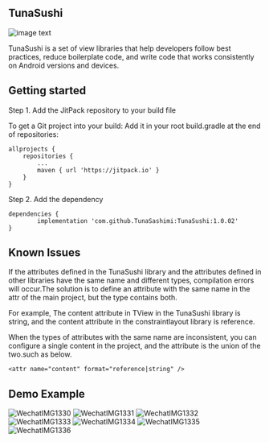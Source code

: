 ## TunaSushi
![image text](https://img.shields.io/github/v/release/TunaSashimi/TunaSushi.svg)

TunaSushi is a set of view libraries that help developers follow best practices, reduce boilerplate code, and write code that works consistently on Android versions and devices.

## Getting started

Step 1. Add the JitPack repository to your build file

To get a Git project into your build:
Add it in your root build.gradle at the end of repositories:

	allprojects {
		repositories {
			...
			maven { url 'https://jitpack.io' }
		}
	}
  
Step 2. Add the dependency
  
  	dependencies {
	        implementation 'com.github.TunaSashimi:TunaSushi:1.0.02'
	}
	
## Known Issues

If the attributes defined in the TunaSushi library and the attributes defined in other libraries have the same name and different types, compilation errors will occur.The solution is to define an attribute with the same name in the attr of the main project, but the type contains both.

For example, The content attribute in TView in the TunaSushi library is string, and the content attribute in the constraintlayout library is reference.

When the types of attributes with the same name are inconsistent, you can configure a single content in the project, and the attribute is the union of the two.such as below.

	<attr name="content" format="reference|string" />
	
## Demo Example

![WechatIMG1330](https://user-images.githubusercontent.com/8152969/123502113-4bbe8d00-d67c-11eb-9404-3fa25136ef2a.jpeg)
![WechatIMG1331](https://user-images.githubusercontent.com/8152969/123502117-51b46e00-d67c-11eb-8f76-1f7e19a164d1.jpeg)
![WechatIMG1332](https://user-images.githubusercontent.com/8152969/123502120-56792200-d67c-11eb-848f-4a6e96a26f57.jpeg)
![WechatIMG1333](https://user-images.githubusercontent.com/8152969/123502122-5c6f0300-d67c-11eb-8973-b9f8a2920511.jpeg)
![WechatIMG1334](https://user-images.githubusercontent.com/8152969/123502126-6264e400-d67c-11eb-8f44-13c546ed219e.jpeg)
![WechatIMG1335](https://user-images.githubusercontent.com/8152969/123502128-685ac500-d67c-11eb-9484-a027efe366b6.jpeg)
![WechatIMG1336](https://user-images.githubusercontent.com/8152969/123502131-6e50a600-d67c-11eb-91b1-fc987c815496.jpeg)
